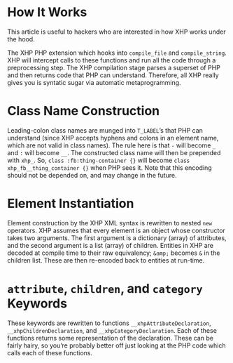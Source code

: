 How It Works
============

This article is useful to hackers who are interested in how XHP works under the hood.

The XHP PHP extension which hooks into `compile_file` and `compile_string`. XHP will intercept calls to these functions and run all the code through a preprocessing step. The XHP compilation stage parses a superset of PHP and then returns code that PHP can understand. Therefore, all XHP really gives you is syntatic sugar via automatic metaprogramming.

Class Name Construction
=======================

Leading-colon class names are munged into `T_LABEL`’s that PHP can understand (since XHP accepts hyphens and colons in an element name, which are not valid in class names). The rule here is that `-` will become `_` and `:` will become `__`. The constructed class name will then be prepended with `xhp_`. So, `class :fb:thing-container {}` will become `class xhp_fb__thing_container {}` when PHP sees it. Note that this encoding should not be depended on, and may change in the future.

Element Instantiation
=====================

Element construction by the XHP XML syntax is rewritten to nested `new` operators. XHP assumes that every element is an object whose constructor takes two arguments. The first argument is a dictionary (array) of attributes, and the second argument is a list (array) of children. Entities in XHP are decoded at compile time to their raw equivalency; `&amp;` becomes `&` in the children list. These are then re-encoded back to entities at run-time.

`attribute`, `children`, and `category` Keywords
================================================

These keywords are rewritten to functions `__xhpAttributeDeclaration`, `__xhpChildrenDeclaration`, and `__xhpCategoryDeclaration`. Each of these functions returns some representation of the declaration. These can be fairly hairy, so you’re probably better off just looking at the PHP code which calls each of these functions.
